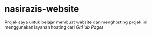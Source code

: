 # nasirazis-website

Projek saya untuk belajar membuat website dan menghosting projek ini menggunakan layanan hosting dari _GitHub Pages_
